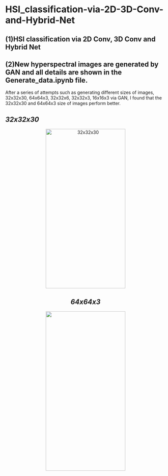 # HSI_classification-via-2D-3D-Conv-and-Hybrid-Net
## (1)HSI  classification via 2D Conv, 3D Conv and Hybrid Net

## (2)New hyperspectral images are generated by GAN and all details are shown in the Generate_data.ipynb file. 
After a series of attempts such as generating different sizes of images, 32x32x30, 64x64x3, 32x32x6, 32x32x3, 16x16x3 via GAN, I found that the 32x32x30 and 64x64x3 size of images perform better.

## ***32x32x30***

<div align=center><img src="https://github.com/Robert-Mar/HSI_classification-via-2D-3D-Conv-and-Hybrid-Net/blob/master/GAN_with_different_size/32x32x30_upgrade4.png" title = "32x32x30" width = "250" height= "500">
  
## ***64x64x3***

<div align=center><img src="https://github.com/Robert-Mar/HSI_classification-via-2D-3D-Conv-and-Hybrid-Net/blob/master/GAN_with_different_size/64x64x3_upgrade.png" width = "250" height= "500">

